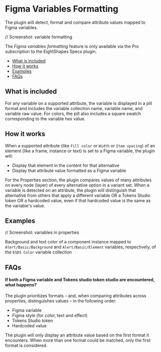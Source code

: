# Figma Variables Formatting

The plugin will detect, format and compare attribute values mapped to Figma variables.

// Screenshot: variable formatting

The *Figma variables formatting* feature is only available via the Pro subscription to the EightShapes Specs plugin.

* [What is included](#whatisincluded)
* [How it works](#howitworks)
* [Examples](#examples)
* [FAQs](#faqs)

## What is included <a id="whatisincluded"></a>

For any variable on a supported attribute, the variable is displayed in a pill format and includes the variable collection name, variable name, and variable raw value. For colors, the pill also includes a square swatch corresponding to the variable hex value.

## How it works <a id="howitworks"></a>

When a supported attribute (like `Fill color` or `Width` or `Item spacing`) of an element (like a frame, instance or text) is set to a Figma variable, the plugin will:

- Display that element in the content for that alternative
- Display that attribute value formatted as a Figma variable

For the Properties section, the plugin compares values of many attributes on every node (layer) of every alternative option in a variant set. When a variable is detected on an attribute, the plugin will distinguish that alternative from others that apply a different variable OR a Tokens Studio token OR a hardcoded value, even if that hardcoded value is the same as the variable's value.

## Examples <a id="examples"></a>

// Screenshot: variables in properties

Background and text color of a component instance mapped to `Alert/Basic/Background` and `Alert/Basic/Element` variables, respectively, of the `ESDS Color` variable collection

## FAQs <a id="faqs"></a>

#### If both a Figma variable and Tokens studio token studio are encountered, what happens?

The plugin prioritizes formats – and, when comparing attributes across properties, distinguishes values – in the following order:

* Figma variable
* Figma style (for color, text and effect)
* Tokens Studio token
* Hardcoded value

The plugin will only display an attribute value based on the first format it encounters. When more than one format could be matched, only the first format is considered.